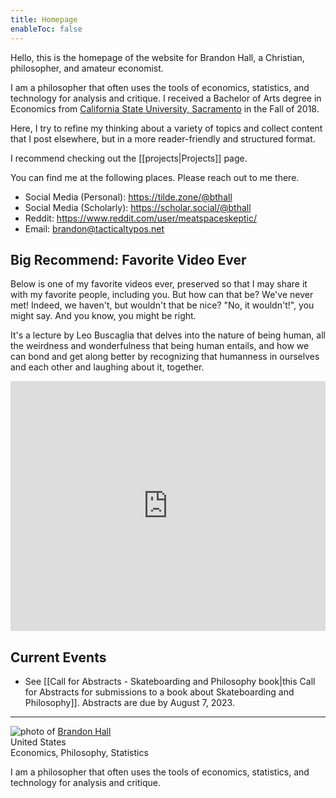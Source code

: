 ```yaml
---
title: Homepage
enableToc: false
---
```


Hello, this is the homepage of the website for Brandon Hall, a Christian, philosopher, and amateur economist.

I am a philosopher that often uses the tools of economics, statistics, and technology for analysis and critique. I received a Bachelor of Arts degree in Economics from [California State University, Sacramento](https://www.csus.edu/econ/) in the Fall of 2018.

Here, I try to refine my thinking about a variety of topics and collect content that I post elsewhere, but in a more reader-friendly and structured format.

I recommend checking out the [[projects|Projects]] page.

You can find me at the following places. Please reach out to me there.

* Social Media (Personal): <https://tilde.zone/@bthall>
* Social Media (Scholarly): <a rel="me" href="https://scholar.social/@bthall">https://scholar.social/@bthall</a>
* Reddit: <https://www.reddit.com/user/meatspaceskeptic/>
* Email: [brandon@tacticaltypos.net](mailto:brandon@tacticaltypos.net)

## Big Recommend: Favorite Video Ever
Below is one of my favorite videos ever, preserved so that I may share it with my favorite people, including you. But how can that be? We've never met! Indeed, we haven't, but wouldn't that be nice? "No, it wouldn't!", you might say. And you know, you might be right.

It's a lecture by Leo Buscaglia that delves into the nature of being human, all the weirdness and wonderfulness that being human entails, and how we can bond and get along better by recognizing that humanness in ourselves and each other and laughing about it, together.

<iframe src="https://archive.org/embed/LeoBuscagliaTheArtOfBeingFullyHuman" width="100%" height="400px" frameborder="0" webkitallowfullscreen="true" mozallowfullscreen="true" allowfullscreen></iframe>

## Current Events
- See [[Call for Abstracts - Skateboarding and Philosophy book|this Call for Abstracts for submissions to a book about Skateboarding and Philosophy]]. Abstracts are due by August 7, 2023.

---

<div id="hcard-Brandon-Hall" class="vcard">
  <img style="float:left; margin-right:4px" src="https://secure.gravatar.com/avatar/c47726a232801822ba08473b99c1e219?s=80" alt="photo of " class="photo"/>
 <a class="url fn" href="http://tacticaltypos.net">Brandon Hall</a>
 <div class="adr">
  <span class="country-name">United States</span>
 </div>
<div><span class="category">Economics</span>, <span class="category">Philosophy</span>, <span class="category">Statistics</span></div>
<p class="p-note">I am a philosopher that often uses the tools of economics, statistics, and technology for analysis and critique.</p></div>
